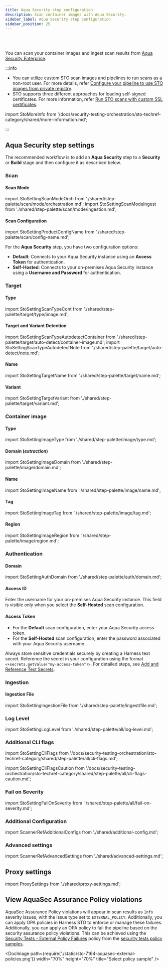 ```yaml
---
title: Aqua Security step configuration
description: Scan container images with Aqua Security.
sidebar_label: Aqua Security step configuration
sidebar_position: 25
---
```


<DocsTag  text="Artifact scanners" backgroundColor= "#cbe2f9" textColor="#0b5cad" link="/docs/security-testing-orchestration/sto-techref-category/security-step-settings-reference#artifact-scanners"  />
<!-- DocsTag  text="Orchestration" textColor="#5c0bad" link="/docs/security-testing-orchestration/get-started/key-concepts/run-an-orchestrated-scan-in-sto"  />
<DocsTag  text="Ingestion" backgroundColor= "#e3cbf9" textColor="#5c0bad" link="/docs/security-testing-orchestration/orchestrate-and-ingest/ingestion-workflows/ingest-scan-results-into-an-sto-pipeline/" / -->
<DocsTag  text="Orchestration" backgroundColor= "#e3cbf9" textColor="#5c0bad" backgroundColor= "#e3cbf9" textColor="#5c0bad" link="/docs/security-testing-orchestration/get-started/key-concepts/run-an-orchestrated-scan-in-sto"  />
<DocsTag  text="Ingestion" backgroundColor= "#e3cbf9" textColor="#5c0bad" backgroundColor= "#e3cbf9" textColor="#5c0bad" link="/docs/security-testing-orchestration/get-started/key-concepts/ingest-scan-results-into-an-sto-pipeline" />
<br/>
<br/>


You can scan your container images and ingest scan results from [Aqua Security Enterprise](https://www.aquasec.com/solutions/docker-container-security/). 


:::info
- You can utilize custom STO scan images and pipelines to run scans as a non-root user. For more details, refer [Configure your pipeline to use STO images from private registry](/docs/security-testing-orchestration/use-sto/set-up-sto-pipelines/configure-pipeline-to-use-sto-images-from-private-registry).
- STO supports three different approaches for loading self-signed certificates. For more information, refer [Run STO scans with custom SSL certificates](/docs/security-testing-orchestration/use-sto/secure-sto-pipelines/ssl-setup-in-sto/#supported-workflows-for-adding-custom-ssl-certificates).


import StoMoreInfo from '/docs/security-testing-orchestration/sto-techref-category/shared/more-information.md';

<StoMoreInfo />
:::

## Aqua Security step settings

The recommended workflow is to add an **Aqua Security** step to a **Security** or **Build** stage and then configure it as described below.


### Scan

#### Scan Mode

import StoSettingScanModeOrch from './shared/step-palette/scan/mode/orchestration.md';
import StoSettingScanModeIngest from './shared/step-palette/scan/mode/ingestion.md';

<StoSettingScanModeOrch />
<StoSettingScanModeIngest />


#### Scan Configuration

import StoSettingProductConfigName from './shared/step-palette/scan/config-name.md';

<StoSettingProductConfigName />

For the **Aqua Security** step, you have two configuration options:
- **Default**: Connects to your Aqua Security instance using an **Access Token** for authentication.
- **Self-Hosted**: Connects to your on-premises Aqua Security instance using a **Username and Password** for authentication.

### Target

#### Type

import StoSettingScanTypeCont from './shared/step-palette/target/type/image.md';

<StoSettingScanTypeCont />


#### Target and Variant Detection 

import StoSettingScanTypeAutodetectContainer from './shared/step-palette/target/auto-detect/container-image.md';
import StoSettingScanTypeAutodetectNote from './shared/step-palette/target/auto-detect/note.md';

<StoSettingScanTypeAutodetectContainer/>
<StoSettingScanTypeAutodetectNote/>       


#### Name 

import StoSettingTargetName from './shared/step-palette/target/name.md';

<StoSettingTargetName />


#### Variant

import StoSettingTargetVariant from './shared/step-palette/target/variant.md';

<StoSettingTargetVariant  />


### Container image


#### Type

import StoSettingImageType from './shared/step-palette/image/type.md';

<StoSettingImageType />


#### Domain (_extraction_)

import StoSettingImageDomain from './shared/step-palette/image/domain.md';

<StoSettingImageDomain />


#### Name

import StoSettingImageName from './shared/step-palette/image/name.md';

<StoSettingImageName />


#### Tag

import StoSettingImageTag from './shared/step-palette/image/tag.md';

<StoSettingImageTag />


#### Region  

import StoSettingImageRegion from './shared/step-palette/image/region.md';

<StoSettingImageRegion />


### Authentication

#### Domain

import StoSettingAuthDomain from './shared/step-palette/auth/domain.md';

<StoSettingAuthDomain />

#### Access ID
Enter the username for your on-premises Aqua Security instance. This field is visible only when you select the **Self-Hosted** scan configuration.

#### Access Token

<!-- import StoSettingAuthAccessToken from './shared/step-palette/auth/access-token.md'; -->

<!-- <StoSettingAuthAccessToken /> -->

- For the **Default** scan configuration, enter your Aqua Security access token.
- For the **Self-Hosted** scan configuration, enter the password associated with your Aqua Security username.

Always store sensitive credentials securely by creating a Harness text secret. Reference the secret in your configuration using the format `<+secrets.getValue("my-access-token")>`. For detailed steps, see [Add and Reference Text Secrets](/docs/platform/secrets/add-use-text-secrets).

### Ingestion


#### Ingestion File

import StoSettingIngestionFile from './shared/step-palette/ingest/file.md';

<StoSettingIngestionFile  />


### Log Level

import StoSettingLogLevel from './shared/step-palette/all/log-level.md';

<StoSettingLogLevel />

### Additional CLI flags

import StoSettingCliFlags from '/docs/security-testing-orchestration/sto-techref-category/shared/step-palette/all/cli-flags.md';

<StoSettingCliFlags />

import StoSettingCliFlagsCaution from '/docs/security-testing-orchestration/sto-techref-category/shared/step-palette/all/cli-flags-caution.md';

<StoSettingCliFlagsCaution />


### Fail on Severity

import StoSettingFailOnSeverity from './shared/step-palette/all/fail-on-severity.md';

<StoSettingFailOnSeverity />



### Additional Configuration

import ScannerRefAdditionalConfigs from './shared/additional-config.md';

<ScannerRefAdditionalConfigs />


### Advanced settings

import ScannerRefAdvancedSettings from './shared/advanced-settings.md';

<ScannerRefAdvancedSettings />


## Proxy settings

import ProxySettings from './shared/proxy-settings.md';

<ProxySettings /> 

## View AquaSec Assurance Policy violations

AquaSec Assurance Policy violations will appear in scan results as `Info` severity issues, with the issue type set to `EXTERNAL_POLICY`. Additionally, you can apply OPA policies in Harness STO to enforce or manage these failures. Additionally, you can apply an OPA policy to fail the pipeline based on the security assurance policy violations. This can be achieved using the [Security Tests - External Policy Failures](/docs/security-testing-orchestration/policies/create-opa-policies.md#block-the-pipeline-based-on-external-policy-failures) policy from the [security tests policy samples](/docs/security-testing-orchestration/policies/create-opa-policies.md#security-test-policy-samples).

<DocImage path={require('./static/sto-7164-aquasec-external-policies.png')} width="70%" height="70%" title="Select policy sample" />